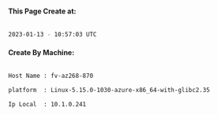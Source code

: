 
   
#### This Page Create at:

```bash

2023-01-13 - 10:57:03 UTC

```

#### Create By Machine:

```bash

Host Name : fv-az268-870

platform  : Linux-5.15.0-1030-azure-x86_64-with-glibc2.35

Ip Local  : 10.1.0.241

```

